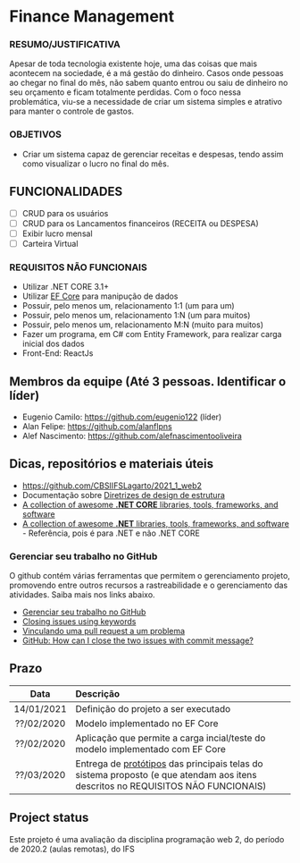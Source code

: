 
# Finance Management

### RESUMO/JUSTIFICATIVA

Apesar de toda tecnologia existente hoje, uma das coisas que mais acontecem na sociedade, é a má gestão do dinheiro. Casos onde pessoas ao chegar no final do mês, não sabem quanto entrou ou saiu de dinheiro no seu orçamento e ficam totalmente perdidas. Com o foco nessa problemática, viu-se a necessidade de criar um sistema simples e atrativo para manter o controle de gastos.

### OBJETIVOS

- Criar um sistema capaz de gerenciar receitas e despesas, tendo assim como visualizar o lucro no final do mês.

## FUNCIONALIDADES

- [ ] CRUD para os usuários
- [ ] CRUD para os Lancamentos financeiros (RECEITA ou DESPESA)
- [ ] Exibir lucro mensal
- [ ] Carteira Virtual

### REQUISITOS NÃO FUNCIONAIS

- Utilizar .NET CORE 3.1+
- Utilizar [EF Core](https://docs.microsoft.com/pt-br/ef/core/) para manipução de dados
- Possuir, pelo menos um, relacionamento 1:1 (um para um)
- Possuir, pelo menos um, relacionamento 1:N (um para muitos)
- Possuir, pelo menos um, relacionamento M:N (muito para muitos)
- Fazer um programa, em C# com Entity Framework, para realizar carga inicial dos dados
- Front-End: ReactJs

## Membros da equipe (Até 3 pessoas. Identificar o líder)

- Eugenio Camilo: https://github.com/eugenio122 (líder)
- Alan Felipe: https://github.com/alanflpns
- Alef Nascimento: https://github.com/alefnascimentooliveira

## Dicas, repositórios e materiais úteis

- https://github.com/CBSIIFSLagarto/2021_1_web2
- Documentação sobre [Diretrizes de design de estrutura] 
- [A collection of awesome **.NET CORE** libraries, tools, frameworks, and software](https://github.com/thangchung/awesome-dotnet-core)
- [A collection of awesome **.NET** libraries, tools, frameworks, and software](https://github.com/quozd/awesome-dotnet) - Referência, pois é para .NET e não .NET CORE

### Gerenciar seu trabalho no GitHub

O github contém várias ferramentas que permitem o gerenciamento projeto, promovendo entre outros recursos a rastreabilidade e o gerenciamento das atividades. Saiba mais nos links abaixo.

- [Gerenciar seu trabalho no GitHub](https://docs.github.com/pt/free-pro-team@latest/github/managing-your-work-on-github)
- [Closing issues using keywords](https://docs.github.com/en/enterprise/2.16/user/github/managing-your-work-on-github/closing-issues-using-keywords)
- [Vinculando uma pull request a um problema](https://docs.github.com/pt/free-pro-team@latest/github/managing-your-work-on-github/linking-a-pull-request-to-an-issue)
- [GitHub: How can I close the two issues with commit message?](https://stackoverflow.com/questions/60027222/github-how-can-i-close-the-two-issues-with-commit-message) 

## Prazo

Data | Descrição
:---:|:---
14/01/2021 | Definição do projeto a ser executado
??/02/2020 | Modelo implementado no EF Core
??/02/2020 | Aplicação que permite a carga incial/teste do modelo implementado com EF Core
??/03/2020 | Entrega de [protótipos](prototipos/prototipos.md) das principais telas do sistema proposto (e que atendam aos itens descritos no REQUISITOS NÃO FUNCIONAIS)

## Project status
Este projeto é uma avaliação da disciplina programação web 2, do período de 2020.2 (aulas remotas), do IFS


[Diretrizes de design de estrutura]: https://docs.microsoft.com/pt-br/dotnet/standard/design-guidelines/
